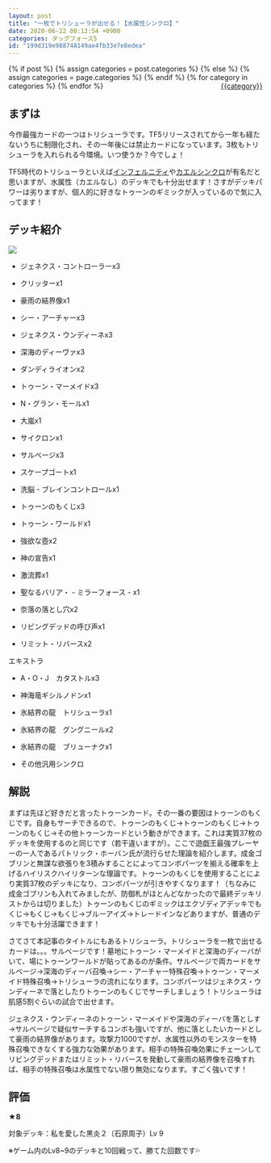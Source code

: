 ```yaml
---
layout: post
title: "一枚でトリシューラが出せる！【水属性シンクロ】"
date: 2020-06-22 00:12:54 +0900
categories: タッグフォース5
id: "199d319e988748149ae4fb33e7e8edea"
---
```

{% if post %}
{% assign categories = post.categories %}
{% else %}
{% assign categories = page.categories %}
{% endif %}
{% for category in categories %}
<a href="{{site.baseurl}}/categories/#{{category|slugize}}" style="float: right; margin-left: 4px;">{{category}}</a>
{% endfor %}
<br>
## まずは

今作最強カードの一つはトリシューラです。TF5リリースされてから一年も経たないうちに制限化され、その一年後には禁止カードになっています。3枚もトリシューラを入れられる今環境。いつ使うか？今でしょ！

TF5時代のトリシューラといえば[インフェルニティ](https://ameblo.jp/marron-shiroutoshi/entry-10430319119.html)や[カエルシンクロ](http://blog.livedoor.jp/reqreq360/archives/51437227.html)が有名だと思いますが、水属性（カエルなし）のデッキでも十分出せます！さすがデッキパワーは劣りますが、個人的に好きなトゥーンのギミックが入っているので気に入ってます！

## デッキ紹介

![]({{site.baseurl}}\assets/199d319e988748149ae4fb33e7e8edea/ULJM05734_00004.jpg)

-  ジェネクス・コントローラーx3

- クリッターx1

- 豪雨の結界像x1

- シー・アーチャーx3

- ジェネクス・ウンディーネx3

- 深海のディーヴァx3

- ダンディライオンx2

- トゥーン・マーメイドx3

- N・グラン・モールx1

- 大嵐x1

- サイクロンx1

- サルベージx3

- スケープゴートx1

- 洗脳 - ブレインコントロールx1

- トゥーンのもくじx3

- トゥーン・ワールドx1

- 強欲な壺x2

- 神の宣告x1

- 激流葬x1

- 聖なるバリア・ - ミラーフォース - x1

- 奈落の落とし穴x2

- リビングデッドの呼び声x1

- リミット・リバースx2

エキストラ

- A・O・J　カタストルx3

- 神海竜ギシルノドンx1

- 氷結界の龍　トリシューラx1

- 氷結界の龍　グングニールx2

- 氷結界の龍　ブリューナクx1

- その他汎用シンクロ

## 解説

まずは先ほど好きだと言ったトゥーンカード。その一番の要因はトゥーンのもくじです。自身もサーチできるので、トゥーンのもくじ→トゥーンのもくじ→トゥーンのもくじ→その他トゥーンカードという動きができます。これは実質37枚のデッキを使用するのと同じです（若干違いますが）。ここで遊戯王最強プレーヤーの一人であるパトリック・ホーバン氏が流行らせた理論を紹介します。成金ゴブリンと無謀な欲張りを3積みすることによってコンボパーツを揃える確率を上げるハイリスクハイリターンな理論です。トゥーンのもくじを使用することにより実質37枚のデッキになり、コンボパーツが引きやすくなります！（ちなみに成金ゴブリンも入れてみましたが、防御札がほとんどなかったので最終デッキリストからは切りました）トゥーンのもくじのギミックはエクゾディアデッキでもくじ→もくじ→もくじ→ブルーアイズ→トレードインなどありますが、普通のデッキでも十分活躍できます！

さてさて本記事のタイトルにもあるトリシューラ。トリシューラを一枚で出せるカードは。。。サルベージです！墓地にトゥーン・マーメイドと深海のディーバがいて、場にトゥーンワールドが貼ってあるのが条件。サルベージで両カードをサルベージ→深海のディーバ召喚→シー・アーチャー特殊召喚→トゥーン・マーメイド特殊召喚→トリシューラの流れになります。コンボパーツはジェネクス・ウンディーネで落としたりトゥーンのもくじでサーチしましょう！トリシューラは肌感5割ぐらいの試合で出せます。

ジェネクス・ウンディーネのトゥーン・マーメイドや深海のディーバを落としす→サルベージで疑似サーチするコンボも強いですが、他に落としたいカードとして豪雨の結界像があります。攻撃力1000ですが、水属性以外のモンスターを特殊召喚できなくする強力な効果があります。相手の特殊召喚効果にチェーンしてリビングデッドまたはリミット・リバースを発動して豪雨の結界像を召喚すれば、相手の特殊召喚は水属性でない限り無効になります。すごく強いです！

## 評価

__★8__

対象デッキ：私を愛した黒炎２（石原周子）Lv 9

※ゲーム内のLv8~9のデッキと10回戦って、勝てた回数です💦

